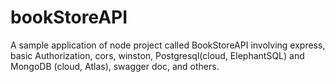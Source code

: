 # bookStoreAPI

A sample application of node project called BookStoreAPI involving express, basic Authorization, cors, winston, Postgresql(cloud, ElephantSQL) and MongoDB (cloud, Atlas), swagger doc, and others.
